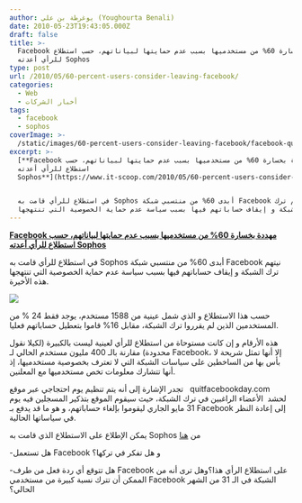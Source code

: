 ```yaml
---
author: يوغرطة بن علي (Youghourta Benali)
date: 2010-05-23T19:43:05.000Z
draft: false
title: >-
  Facebook مهددة بخسارة 60% من مستخدميها بسبب عدم حمايتها لبياناتهم، حسب استطلاع
  للرأي أعدته Sophos
type: post
url: /2010/05/60-percent-users-consider-leaving-facebook/
categories:
  - Web
  - أخبار الشركات
tags:
  - facebook
  - sophos
coverImage: >-
  /static/images/60-percent-users-consider-leaving-facebook/facebook-quit-poll.jpg
excerpt: >-
  [**Facebook مهددة بخسارة 60% من مستخدميها بسبب عدم حمايتها لبياناتهم، حسب
  استطلاع للرأي أعدته
  Sophos**](https://www.it-scoop.com/2010/05/60-percent-users-consider-leaving-Facebook)


  في استطلاع للرأي قامت به Sophos أبدى 60% من منتسبي شبكة Facebook نيتهم ترك
  الشبكة و إيقاف حساباتهم فيها بسبب سياسة عدم حماية الخصوصية التي تنتهجها
---
```

[**Facebook مهددة بخسارة 60% من مستخدميها بسبب عدم حمايتها لبياناتهم، حسب استطلاع للرأي أعدته Sophos**](https://www.it-scoop.com/2010/05/60-percent-users-consider-leaving-Facebook)

في استطلاع للرأي قامت به Sophos أبدى 60% من منتسبي شبكة Facebook نيتهم ترك الشبكة و إيقاف حساباتهم فيها بسبب سياسة عدم حماية الخصوصية التي تنتهجها هذه الأخيرة.

![](/static/images/60-percent-users-consider-leaving-facebook/facebook-quit-poll.jpg)

حسب هذا الاستطلاع و الذي شمل عينية من 1588 مستخدم، يوجد فقط 24 % من المستخدمين الذين لم يقرروا ترك الشبكة، مقابل 16% قاموا بتعطيل حساباتهم فعليا.

هذه الأرقام و إن كانت مستوحاة من استطلاع للرأي لعينية ليست بالكبيرة (لكيلا نقول محدودة) مقارنة بالـ 400 مليون مستخدم الحالي لـ Facebook، إلا أنها تمثل شريحة لا بأس بها من الساخطين على سياسات الشبكة التي لا تعترف بخصوصية مستخدميها، إذ أنها تتشارك معلومات تخص مستخدميها مع المعلنين.

تجدر الإشارة إلى أنه يتم تنظيم يوم احتجاجي عبر موقع   quitfacebookday.com لحشد  الأعضاء الراغبين في ترك الشبكة، حيث سيقوم الموقع بتذكير المسجلين فيه يوم 31 مايو الجاري ليقوموا بإلغاء حساباتهم، و هو ما قد يدفع بـ Facebook إلى إعادة النظر في سياساتها الحالية.

يمكن الإطلاع على الاستطلاع الذي قامت به Sophos من [هنا](http://www.sophos.com/blogs/gc/g/2010/05/19/60-facebook-users-quitting-privacy/)

\-هل تستعمل Facebook و هل تفكر في تركها؟

\-هل تتوقع أي ردة فعل من طرف Facebook على استطلاع الرأي هذا؟وهل ترى أنه من الممكن أن تترك نسبة كبيرة من مستخدمي Facebook الشبكة في الـ 31 من الشهر الحالي؟
